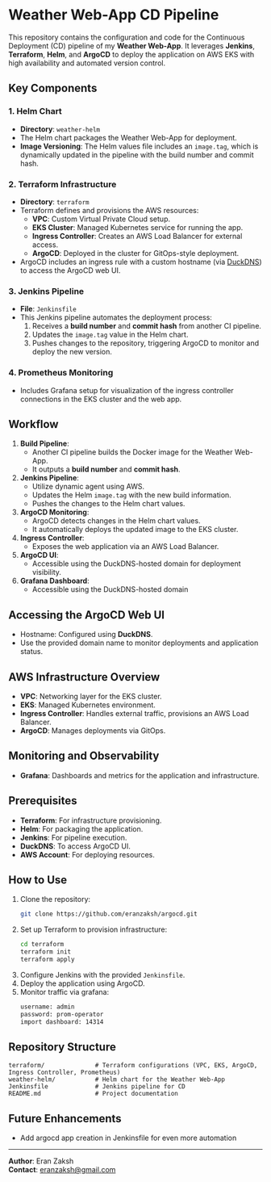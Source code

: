 # Weather Web-App CD Pipeline

This repository contains the configuration and code for the Continuous Deployment (CD) pipeline of my **Weather Web-App**. It leverages **Jenkins**, **Terraform**, **Helm**, and **ArgoCD** to deploy the application on AWS EKS with high availability and automated version control.

## Key Components

### 1. **Helm Chart**
- **Directory**: `weather-helm`
- The Helm chart packages the Weather Web-App for deployment.
- **Image Versioning**: The Helm values file includes an `image.tag`, which is dynamically updated in the pipeline with the build number and commit hash.

### 2. **Terraform Infrastructure**
- **Directory**: `terraform`
- Terraform defines and provisions the AWS resources:
  - **VPC**: Custom Virtual Private Cloud setup.
  - **EKS Cluster**: Managed Kubernetes service for running the app.
  - **Ingress Controller**: Creates an AWS Load Balancer for external access.
  - **ArgoCD**: Deployed in the cluster for GitOps-style deployment.
- ArgoCD includes an ingress rule with a custom hostname (via [DuckDNS](https://www.duckdns.org/)) to access the ArgoCD web UI.

### 3. **Jenkins Pipeline**
- **File**: `Jenkinsfile`
- This Jenkins pipeline automates the deployment process:
  1. Receives a **build number** and **commit hash** from another CI pipeline.
  2. Updates the `image.tag` value in the Helm chart.
  3. Pushes changes to the repository, triggering ArgoCD to monitor and deploy the new version.

### 4. **Prometheus Monitoring**
- Includes Grafana setup for visualization of the ingress controller connections in   the EKS cluster and the web app.

## Workflow
1. **Build Pipeline**:
   - Another CI pipeline builds the Docker image for the Weather Web-App.
   - It outputs a **build number** and **commit hash**.
2. **Jenkins Pipeline**:
   - Utilize dynamic agent using AWS.
   - Updates the Helm `image.tag` with the new build information.
   - Pushes the changes to the Helm chart values.
3. **ArgoCD Monitoring**:
   - ArgoCD detects changes in the Helm chart values.
   - It automatically deploys the updated image to the EKS cluster.
4. **Ingress Controller**:
   - Exposes the web application via an AWS Load Balancer.
5. **ArgoCD UI**:
   - Accessible using the DuckDNS-hosted domain for deployment visibility.
6. **Grafana Dashboard**:
   - Accessible using the DuckDNS-hosted domain

## Accessing the ArgoCD Web UI
- Hostname: Configured using **DuckDNS**.
- Use the provided domain name to monitor deployments and application status.

## AWS Infrastructure Overview
- **VPC**: Networking layer for the EKS cluster.
- **EKS**: Managed Kubernetes environment.
- **Ingress Controller**: Handles external traffic, provisions an AWS Load Balancer.
- **ArgoCD**: Manages deployments via GitOps.

## Monitoring and Observability
- **Grafana**: Dashboards and metrics for the application and infrastructure.

## Prerequisites
- **Terraform**: For infrastructure provisioning.
- **Helm**: For packaging the application.
- **Jenkins**: For pipeline execution.
- **DuckDNS**: To access ArgoCD UI.
- **AWS Account**: For deploying resources.

## How to Use
1. Clone the repository:
   ```bash
   git clone https://github.com/eranzaksh/argocd.git
   ```
2. Set up Terraform to provision infrastructure:
   ```bash
   cd terraform
   terraform init
   terraform apply
   ```
3. Configure Jenkins with the provided `Jenkinsfile`.
4. Deploy the application using ArgoCD.
5. Monitor traffic via grafana:
   ```bash
   username: admin
   password: prom-operator
   import dashboard: 14314
   ```

## Repository Structure
```plaintext
terraform/              # Terraform configurations (VPC, EKS, ArgoCD, Ingress Controller, Prometheus)
weather-helm/           # Helm chart for the Weather Web-App
Jenkinsfile             # Jenkins pipeline for CD
README.md               # Project documentation
```

## Future Enhancements
- Add argocd app creation in Jenkinsfile for even more automation
---

**Author**: Eran Zaksh  
**Contact**: eranzaksh@gmail.com

